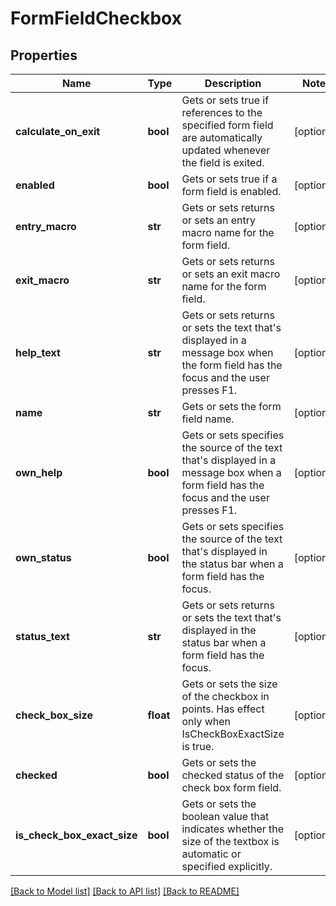 # FormFieldCheckbox

## Properties
Name | Type | Description | Notes
------------ | ------------- | ------------- | -------------
**calculate_on_exit** | **bool** | Gets or sets true if references to the specified form field are automatically updated whenever the field is exited. | [optional] 
**enabled** | **bool** | Gets or sets true if a form field is enabled. | [optional] 
**entry_macro** | **str** | Gets or sets returns or sets an entry macro name for the form field. | [optional] 
**exit_macro** | **str** | Gets or sets returns or sets an exit macro name for the form field. | [optional] 
**help_text** | **str** | Gets or sets returns or sets the text that&#x27;s displayed in a message box when the form field has the focus and the user presses F1. | [optional] 
**name** | **str** | Gets or sets the form field name. | [optional] 
**own_help** | **bool** | Gets or sets specifies the source of the text that&#x27;s displayed in a message box when a form field has the focus and the user presses F1. | [optional] 
**own_status** | **bool** | Gets or sets specifies the source of the text that&#x27;s displayed in the status bar when a form field has the focus. | [optional] 
**status_text** | **str** | Gets or sets returns or sets the text that&#x27;s displayed in the status bar when a form field has the focus. | [optional] 
**check_box_size** | **float** | Gets or sets the size of the checkbox in points. Has effect only when IsCheckBoxExactSize is true. | [optional] 
**checked** | **bool** | Gets or sets the checked status of the check box form field. | [optional] 
**is_check_box_exact_size** | **bool** | Gets or sets the boolean value that indicates whether the size of the textbox is automatic or specified explicitly. | [optional] 

[[Back to Model list]](../README.md#documentation-for-models) [[Back to API list]](../README.md#documentation-for-api-endpoints) [[Back to README]](../README.md)


